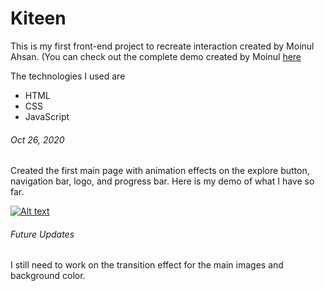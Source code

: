 # Kiteen

This is my first front-end project to recreate interaction created by Moinul Ahsan. (You can check out the complete demo created by Moinul [here]( https://dribbble.com/shots/14066568-Golden-Canon-Grid-Explorations?utm_source=Clipboard_Shot&utm_campaign=moin40&utm_content=Golden%20Canon%20Grid%20Explorations&utm_medium=Social_Share) 

The technologies I used are

* HTML
* CSS
* JavaScript

###### Oct 26, 2020

Created the first main page with animation effects on the explore button, navigation bar, logo, and progress bar. Here is my demo of what I have so far.

[![Alt text](https://img.youtube.com/vi/0Mr0n8waryk/0.jpg)](https://www.youtube.com/watch?v=0Mr0n8waryk)

###### Future Updates

I still need to work on the transition effect for the main images and background color. 

